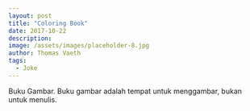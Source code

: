 ```yaml
---
layout: post
title: "Coloring Book"
date: 2017-10-22
description: 
image: /assets/images/placeholder-8.jpg
author: Thomas Vaeth
tags: 
  - Joke
---
```

Buku Gambar. Buku gambar adalah tempat untuk menggambar, bukan untuk menulis.